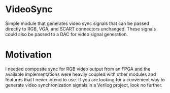 VideoSync
=========
Simple module that generates video sync signals that can be passed directly to RGB, VGA, and SCART connectors unchanged. These signals could also be passed to a DAC for video signal generation. 

Motivation
==========
I needed composite sync for RGB video output from an FPGA and the available implementations were heavily coupled with other modules and features that I never intend to use. If you are looking for a convenient way to generate video synchronization signals in a Verilog project, look no further.
